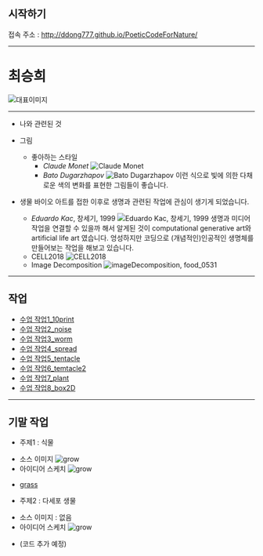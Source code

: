 ## 시작하기

접속 주소 : <http://ddong777.github.io/PoeticCodeForNature/>

---------------------------------------

# 최승희
   ![대표이미지](./img/titleImage.png)

---------------------------------------
* 나와 관련된 것

* 그림
  * 좋아하는 스타일
    - *Claude Monet*
![Claude Monet](./img/monet.jpg)
    - *Bato Dugarzhapov*
![Bato Dugarzhapov](./img/bato.jpg)
  이런 식으로 빛에 의한 다채로운 색의 변화를 표현한 그림들이 좋습니다.


* 생물
  바이오 아트를 접한 이후로 생명과 관련된 작업에 관심이 생기게 되었습니다.
  - *Eduardo Kac*, 창세기, 1999
  ![Eduardo Kac, 창세기, 1999](./img/kac.png)
  생명과 미디어작업을 연결할 수 있을까 해서 알게된 것이 computational generative art와 artificial life art 였습니다.
  엉성하지만 코딩으로 (개념적인)인공적인 생명체를 만들어보는 작업을 해보고 있습니다.
  - CELL2018
![CELL2018](./img/cell.PNG)
  - Image Decomposition
![imageDecomposition, food_0531](./img/food.png)

---------------------------------------

## 작업
 * [수업 작업1_10print](./10print_test_0313_2)
 * [수업 작업2_noise](./noise_test0325_2)
 * [수업 작업3_worm](./worm0415)
 * [수업 작업4_spread](./spread0415)
 * [수업 작업5_tentacle](./tentacleGenerator0415)
 * [수업 작업6_temtacle2](./tentacleGenerator0417)
 * [수업 작업7_plant](./plant0512)
 * [수업 작업8_box2D](./box2D_exercise0515/NOC_5_02_Boxes_myGit0515_ddong777)

---------------------------------------

## 기말 작업
  * 주제1 : 식물
  - 소스 이미지
  ![grow](./img/grow.png)
  - 아이디어 스케치
  ![grow](./img/idea1.jpg)
 * [grass](./grass_0531)

 * 주제2 : 다세포 생물
 - 소스 이미지 : 없음
 - 아이디어 스케치
 ![grow](./img/idea2.jpg)
* (코드 추가 예정)

